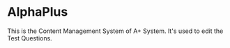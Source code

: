 # AlphaPlus
This is the Content Management System of A+ System. It's used to edit the Test Questions.
